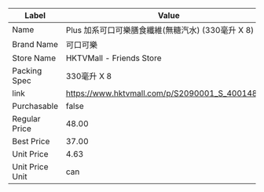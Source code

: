 | Label           | Value                                           |
| --------------- | ----------------------------------------------- |
| Name            | Plus 加系可口可樂膳食纖維(無糖汽水)  (330毫升 X 8)              |
| Brand Name      | 可口可樂                                            |
| Store Name      | HKTVMall - Friends Store                        |
| Packing Spec    | 330毫升 X 8                                       |
| link            | https://www.hktvmall.com/p/S2090001_S_400148_8C |
| Purchasable     | false                                           |
| Regular Price   | 48.00                                           |
| Best Price      | 37.00                                           |
| Unit Price      | 4.63                                            |
| Unit Price Unit | can                                             |
